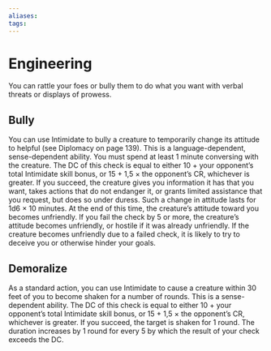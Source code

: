 ```yaml
---
aliases: 
tags: 
---
```


# Engineering

You can rattle your foes or bully them to do what you want with verbal threats or displays of prowess.

## Bully

You can use Intimidate to bully a creature to temporarily change its attitude to helpful (see Diplomacy on page 139). This is a language-dependent, sense-dependent ability. You must spend at least 1 minute conversing with the creature. The DC of this check is equal to either 10 + your opponent’s total Intimidate skill bonus, or 15 + 1,5 × the opponent’s CR, whichever is greater. If you succeed, the creature gives you information it has that you want, takes actions that do not endanger it, or grants limited assistance that you request, but does so under duress. Such a change in attitude lasts for 1d6 × 10 minutes. At the end of this time, the creature’s attitude toward you becomes unfriendly. If you fail the check by 5 or more, the creature’s attitude becomes unfriendly, or hostile if it was already unfriendly. If the creature becomes unfriendly due to a failed check, it is likely to try to deceive you or otherwise hinder your goals.

## Demoralize

As a standard action, you can use Intimidate to cause a creature within 30 feet of you to become shaken for a number of rounds. This is a sense-dependent ability. The DC of this check is equal to either 10 + your opponent’s total Intimidate skill bonus, or 15 + 1,5 × the opponent’s CR, whichever is greater. If you succeed, the target is shaken for 1 round. The duration increases by 1 round for every 5 by which the result of your check exceeds the DC.
